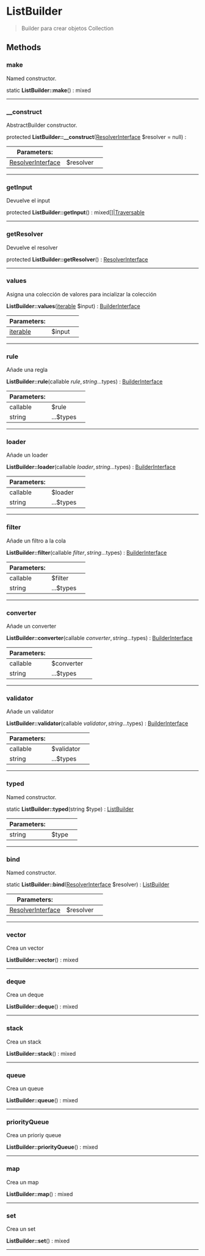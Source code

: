 
                                                                                                                                            
    
# ListBuilder


> Builder para crear objetos Collection
>
> 








## Methods

### make
Named constructor.


static **ListBuilder::make**() : mixed



---


### __construct
AbstractBuilder constructor.


protected **ListBuilder::__construct**([ResolverInterface](../../ResolverInterface.md) $resolver = null) : 


|Parameters: | | |
| --- | --- | --- |
|[ResolverInterface](../../ResolverInterface.md) |$resolver |  |

---


### getInput
Devuelve el input


protected **ListBuilder::getInput**() : mixed[]|[Traversable](../../Traversable.md)



---


### getResolver
Devuelve el resolver


protected **ListBuilder::getResolver**() : [ResolverInterface](../../ResolverInterface.md)



---


### values
Asigna una colección de valores para incializar la colección


**ListBuilder::values**([iterable](../../iterable.md) $input) : [BuilderInterface](../../BuilderInterface.md)


|Parameters: | | |
| --- | --- | --- |
|[iterable](../../iterable.md) |$input |  |

---


### rule
Añade una regla


**ListBuilder::rule**(callable $rule, string ...$types) : [BuilderInterface](../../BuilderInterface.md)


|Parameters: | | |
| --- | --- | --- |
|callable |$rule |  |
|string |...$types |  |

---


### loader
Añade un loader


**ListBuilder::loader**(callable $loader, string ...$types) : [BuilderInterface](../../BuilderInterface.md)


|Parameters: | | |
| --- | --- | --- |
|callable |$loader |  |
|string |...$types |  |

---


### filter
Añade un filtro a la cola


**ListBuilder::filter**(callable $filter, string ...$types) : [BuilderInterface](../../BuilderInterface.md)


|Parameters: | | |
| --- | --- | --- |
|callable |$filter |  |
|string |...$types |  |

---


### converter
Añade un converter


**ListBuilder::converter**(callable $converter, string ...$types) : [BuilderInterface](../../BuilderInterface.md)


|Parameters: | | |
| --- | --- | --- |
|callable |$converter |  |
|string |...$types |  |

---


### validator
Añade un validator


**ListBuilder::validator**(callable $validator, string ...$types) : [BuilderInterface](../../BuilderInterface.md)


|Parameters: | | |
| --- | --- | --- |
|callable |$validator |  |
|string |...$types |  |

---


### typed
Named constructor.


static **ListBuilder::typed**(string $type) : [ListBuilder](../../ListBuilder.md)


|Parameters: | | |
| --- | --- | --- |
|string |$type |  |

---


### bind
Named constructor.


static **ListBuilder::bind**([ResolverInterface](../../ResolverInterface.md) $resolver) : [ListBuilder](../../ListBuilder.md)


|Parameters: | | |
| --- | --- | --- |
|[ResolverInterface](../../ResolverInterface.md) |$resolver |  |

---


### vector
Crea un vector


**ListBuilder::vector**() : mixed



---


### deque
Crea un deque


**ListBuilder::deque**() : mixed



---


### stack
Crea un stack


**ListBuilder::stack**() : mixed



---


### queue
Crea un queue


**ListBuilder::queue**() : mixed



---


### priorityQueue
Crea un prioriy queue


**ListBuilder::priorityQueue**() : mixed



---


### map
Crea un map


**ListBuilder::map**() : mixed



---


### set
Crea un set


**ListBuilder::set**() : mixed



---


                                                                                                                                                                                                                                                                                                                                                                                                            
    
                                                                                                                                                                                                                                                                             
                